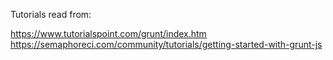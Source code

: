 Tutorials read from:  
  
  
https://www.tutorialspoint.com/grunt/index.htm  
https://semaphoreci.com/community/tutorials/getting-started-with-grunt-js